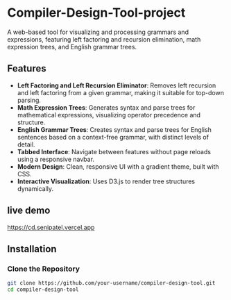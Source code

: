 # Compiler-Design-Tool-project

A web-based tool for visualizing and processing grammars and expressions, featuring left factoring and recursion elimination, math expression trees, and English grammar trees.

## Features

- **Left Factoring and Left Recursion Eliminator**: Removes left recursion and left factoring from a given grammar, making it suitable for top-down parsing.
- **Math Expression Trees**: Generates syntax and parse trees for mathematical expressions, visualizing operator precedence and structure.
- **English Grammar Trees**: Creates syntax and parse trees for English sentences based on a context-free grammar, with distinct levels of detail.
- **Tabbed Interface**: Navigate between features without page reloads using a responsive navbar.
- **Modern Design**: Clean, responsive UI with a gradient theme, built with CSS.
- **Interactive Visualization**: Uses D3.js to render tree structures dynamically.

  
## live demo
https://cd.senipatel.vercel.app

## Installation

### Clone the Repository

```bash
git clone https://github.com/your-username/compiler-design-tool.git
cd compiler-design-tool
